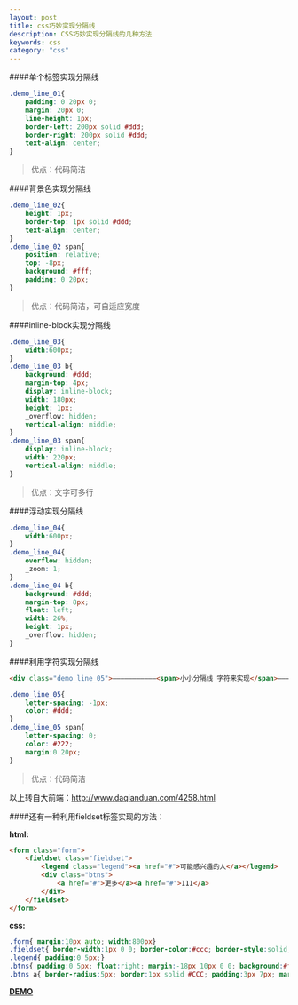 ```yaml
---
layout: post
title: css巧妙实现分隔线
description: CSS巧妙实现分隔线的几种方法
keywords: css
category: "css"
---
```


####单个标签实现分隔线

```css
.demo_line_01{
    padding: 0 20px 0;
    margin: 20px 0;
    line-height: 1px;
    border-left: 200px solid #ddd;
    border-right: 200px solid #ddd;
    text-align: center;
}
```

<!-- more -->

> 优点：代码简洁

####背景色实现分隔线

```css
.demo_line_02{
    height: 1px;
    border-top: 1px solid #ddd;
    text-align: center;
}
.demo_line_02 span{
    position: relative;
    top: -8px;
    background: #fff;
    padding: 0 20px;
}
```

> 优点：代码简洁，可自适应宽度

####inline-block实现分隔线

```css
.demo_line_03{
    width:600px;
}
.demo_line_03 b{
    background: #ddd;
    margin-top: 4px;
    display: inline-block;
    width: 180px;
    height: 1px;
    _overflow: hidden;
    vertical-align: middle;
}
.demo_line_03 span{
    display: inline-block;
    width: 220px;
    vertical-align: middle;
}
```

> 优点：文字可多行

####浮动实现分隔线

```css
.demo_line_04{
    width:600px;
}
.demo_line_04{
    overflow: hidden;
    _zoom: 1;
}
.demo_line_04 b{
    background: #ddd;
    margin-top: 8px;
    float: left;
    width: 26%;
    height: 1px;
    _overflow: hidden;
}
```

####利用字符实现分隔线

```html
<div class="demo_line_05">———————————<span>小小分隔线 字符来实现</span>————————————</div>
```

```css
.demo_line_05{
    letter-spacing: -1px;
    color: #ddd;
}
.demo_line_05 span{
    letter-spacing: 0;
    color: #222;
    margin:0 20px;
}
```

> 优点：代码简洁

以上转自大前端：<a href="http://www.daqianduan.com/4258.html" target="_blank" title="">http://www.daqianduan.com/4258.html</a>

####还有一种利用fieldset标签实现的方法：

**html:**

```html
<form class="form">
    <fieldset class="fieldset">
        <legend class="legend"><a href="#">可能感兴趣的人</a></legend>
        <div class="btns">
            <a href="#">更多</a><a href="#">111</a>
        </div>
    </fieldset>
</form>

```
**css:**

```css
.form{ margin:10px auto; width:800px}
.fieldset{ border-width:1px 0 0; border-color:#ccc; border-style:solid; padding-left:30px;}
.legend{ padding:0 5px;}
.btns{ padding:0 5px; float:right; margin:-18px 10px 0 0; background:#fff; _position:relative }
.btns a{ border-radius:5px; border:1px solid #CCC; padding:3px 7px; margin:0 2px; background:#fff; display:inline-block;}
```

**<a href="http://codepen.io/sair/pen/jPdoxP" target="_blank" title="">DEMO</a>**
